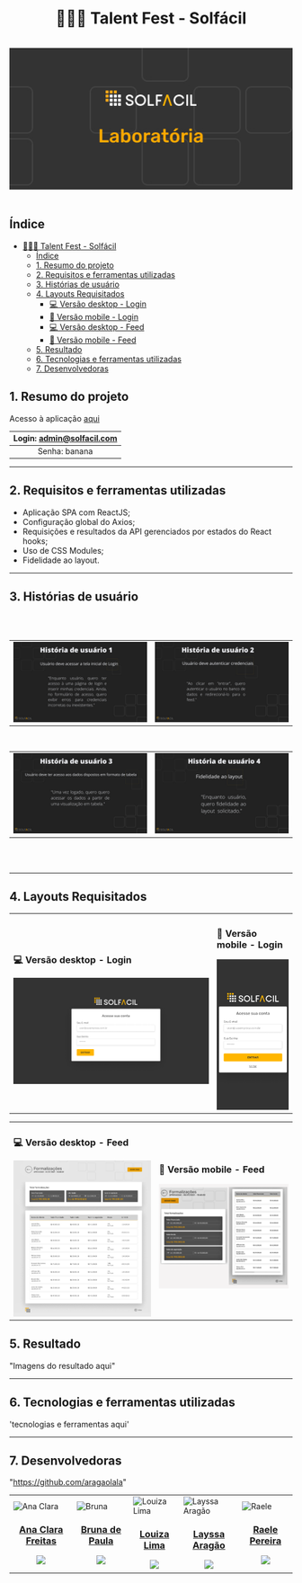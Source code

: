 <div align="center">

# 👩🏽‍💻 Talent Fest - Solfácil

  <br>

<img alt="image" src="/src/img/Group 1.jpg" width="600px">
  
</div>

<br>

## Índice

- [👩🏽‍💻 Talent Fest - Solfácil](#-talent-fest---solfácil)
  - [Índice](#índice)
  - [1. Resumo do projeto](#1-resumo-do-projeto)
  - [2. Requisitos e ferramentas utilizadas](#2-requisitos-e-ferramentas-utilizadas)
  - [3. Histórias de usuário](#3-histórias-de-usuário)
  - [4. Layouts Requisitados](#4-layouts-requisitados)
    - [💻 Versão desktop - Login](#-versão-desktop---login)
    - [📱 Versão mobile - Login](#-versão-mobile---login)
    - [💻 Versão desktop - Feed](#-versão-desktop---feed)
    - [📱 Versão mobile - Feed](#-versão-mobile---feed)
  - [5. Resultado](#5-resultado)
  - [6. Tecnologias e ferramentas utilizadas](#6-tecnologias-e-ferramentas-utilizadas)
  - [7. Desenvolvedoras](#7-desenvolvedoras)

## 1. Resumo do projeto

Acesso à aplicação <a href="https://tf-solfacil.netlify.app/">aqui</a>

| Login: admin@solfacil.com |
| :-----------------------: |
|       Senha: banana       |

---

## 2. Requisitos e ferramentas utilizadas

- Aplicação SPA com ReactJS;
- Configuração global do Axios;
- Requisições e resultados da API gerenciados por estados do React hooks;
- Uso de CSS Modules;
- Fidelidade ao layout.

---

## 3. Histórias de usuário

<br>
<table>
<td>
<img alt="historia1" src="/src/img/HIstóriaDeUsuário1.png">
</td>

<br>
<td>
<img alt="historia2" src="/src/img/HistóriaDeUsuário2.png">
</td>
  </table>
  <table>
  <td>
  <img alt="historia3" src="/src/img/HistóriaDeUsuário-3.png">
  <td>
  <img alt="historia4" src="/src/img/HistóriaDeUsuário-4.png">
  </td>
<br>
</table>

<br>

<br>

---

## 4. Layouts Requisitados

<table>
<td>

### 💻 Versão desktop - Login

<img alt="desktop" src="/src/img/layout desktop.png">
  
</td>

<td>

### 📱 Versão mobile - Login

<img alt="mobile" src="/src/img/layout mobile.png">
  
</td>
</table>

<table>
  <td>
    
   ### 💻 Versão desktop - Feed
  <img alt="desktop feed" src="/src/img/feed desktop.png">
    
  </td>
  
  <td>
    
   ### 📱 Versão mobile - Feed
  <img alt="mobile feed" src="/src/img/feedMobile.png" width="500px">
    
  </td>
</table>

## 5. Resultado

"Imagens do resultado aqui"

---

## 6. Tecnologias e ferramentas utilizadas

'tecnologias e ferramentas aqui'

---

## 7. Desenvolvedoras


"https://github.com/aragaolala"



<table>
  <td>

<img alt="Ana Clara" height="150" src="https://avatars.githubusercontent.com/u/97203243?v=4">
    <h3 align="center"><a href="https://github.com/AnaClaraFreitas">Ana Clara Freitas</a></h3>
    <div align="center">
      <a href="https://www.linkedin.com/in/anaclarafreitass" target="blank"><img src="https://img.shields.io/badge/-LinkedIn-%230077B5?style=for-the-badge&logo=linkedin&logoColor=white"></a> 
    </div>
  </td>
  
  <td>
  <img alt="Bruna" height="150" src="https://avatars.githubusercontent.com/u/97756820?v=4">
    <h3 align="center"><a href="https://github.com/Brulibra"> Bruna de Paula</a></h3>
    <div align="center">
      <a href="https://www.linkedin.com/in/brunadpaula" target="blank"><img src="https://img.shields.io/badge/-LinkedIn-%230077B5?style=for-the-badge&logo=linkedin&logoColor=white"></a
    </div>
  </td>
  
  <td>
  <img alt="Louiza Lima" height="150" src="https://avatars.githubusercontent.com/u/72285598?v=4">
    <h3 align="center"><a href="">Louiza Lima</a></h3>
    <div align="center">
      <a href="https://www.linkedin.com/in/louizalima" target="blank"><img src="https://img.shields.io/badge/-LinkedIn-%230077B5?style=for-the-badge&logo=linkedin&logoColor=white"></a
    </div>
  </td>
  
  <td>
  <img alt="Layssa Aragão" height="150" src ="https://avatars.githubusercontent.com/u/72772467?v=4">
    <h3 align="center"><a href="https://github.com/loulima">Layssa Aragão</a></h3>
    <div align="center">
      <a href="https://linktr.ee/layssaaragao" target="blank">
<img src="https://img.shields.io/badge/-LinkedIn-%230077B5?style=for-the-badge&logo=linkedin&logoColor=white"></a
    </div>
  </td>
  
  <td>
  <img alt="Raele" height="150" src="https://avatars.githubusercontent.com/u/95094504?v=4">
    <h3 align="center"><a href="https://github.com/raelepereira"> Raele Pereira</a></h3>
    <div align="center">
      <a href="https://www.linkedin.com/in/raele-pereira-59b804201/" target="blank"><img src="https://img.shields.io/badge/-LinkedIn-%230077B5?style=for-the-badge&logo=linkedin&logoColor=white"></a
    </div>
  </td>

</table>
